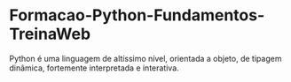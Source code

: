 # Formacao-Python-Fundamentos-TreinaWeb
Python é uma linguagem de altíssimo nível, orientada a objeto, de tipagem dinâmica, fortemente interpretada e interativa.
